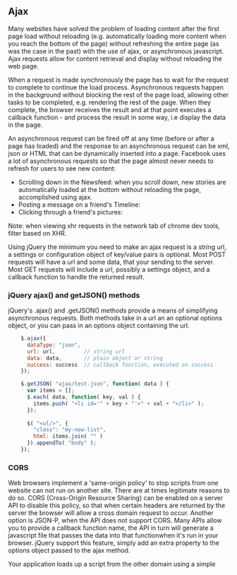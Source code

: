 ## Ajax

Many websites have solved the problem of loading content after the first page load without reloading (e.g. automatically loading more content when you reach the bottom of the page) without refreshing the entire page (as was the case in the past) with the use of ajax, or asynchronous javascript. Ajax requests allow for content retrieval and display without reloading the web page.

When a request is made synchronously the page has to wait for the request to complete to continue the load process. Asynchronous requests happen in the background without blocking the rest of the page load, allowing other tasks to be completed, e.g. rendering the rest of the page. When they complete, the browser receives the result and at that point executes a callback function - and process the result in some way, i.e display the data in the page.

An asynchronous request can be fired off at any time (before or after a page has loaded) and the response to an asynchronous request can be xml, json or HTML that can be dynamically inserted into a page. Facebook uses a lot of asynchronous requests so that the page almost never needs to refresh for users to see new content:
 * Scrolling down in the Newsfeed: when you scroll down, new stories are automatically loaded at the bottom without reloading the page, accomplished using ajax.
 * Posting a message on a friend's Timeline:
 * Clicking through a friend's pictures: 

Note: when viewing xhr requests in the network tab of chrome dev tools, filter based on XHR.   

Using jQuery the minimum you need to make an ajax request is a string url, a settings or configuration object of key/value pairs is optional. Most POST requests will have a url and some data, that your sending to the server. Most GET requests will include a url, possibly a settings object, and a callback function to handle the returned result.


### jQuery ajax() and getJSON() methods

jQuery's .ajax() and .getJSON() methods provide a means of simplifying asynchronous requests. Both methods take in a url an an optional options object, or you can pass in an options object containing the url.


```javascript
    $.ajax({
      dataType: "json",
      url: url,         // string url
      data: data,       // plain object or string
      success: success  // callback function, executed on success
    });
```

```javascript
    $.getJSON( "ajax/test.json", function( data ) {
      var items = [];
      $.each( data, function( key, val ) {
        items.push( "<li id='" + key + "'>" + val + "</li>" );
      });
     
      $( "<ul/>", {
        "class": "my-new-list",
        html: items.join( "" )
      }).appendTo( "body" );
    });
```

### CORS

Web browsers implement a 'same-origin policy' to stop scripts from one website can not run on another site. There are at times legitimate reasons to do so. CORS (Cross-Origin Resource Sharing) can be enabled on a server API to disable this policy, so that when certain headers are returned by the server the browser will allow a cross domain request to occur. Another option is JSON-P, when the API does not support CORS. Many APIs allow you to provide a callback function name, the API in turn will generate a javascript file that passes the data into that functionwhen it's run in your browser. jQuery support this feature, simply add an extra property to the options object passed to the ajax method.

Your application loads up a script from the other domain using a simple <script> tag. Once the script has been received, that code gets run by your browser. All the code does is build the data object you requested as a simple JavaScript object, and runs the callback function (that you told the server to use) with the object (your data) as a parameter.

You need to check the API's documentation to see if it support CORS or JSON-P. 


### References

[1. Chrome HAR Viewer](http://ericduran.github.io/chromeHAR/)  
[2. jQuery Ajax](http://api.jquery.com/jquery.ajax/)  
[3. jQuery getJson](http://api.jquery.com/jquery.getjson/)  
[4. Google Street View API](https://developers.google.com/maps/documentation/streetview/)  
[5. NYT api](http://developer.nytimes.com/)  
[5. NYT api console](http://developer.nytimes.com/article_search_v2.json#/Console/GET/articlesearch.json)  
[6. Wikipedia & CORS/JSON-P](https://www.mediawiki.org/wiki/API:Cross-site_requests)  

  